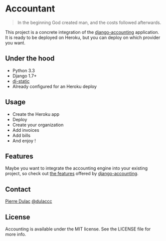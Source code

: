 # Accountant

> In the beginning God created man, and the costs followed afterwards.

This project is a concrete integration of the [django-accounting](https://github.com/dulaccc/django-accounting) application.
It is ready to be deployed on Heroku, but you can deploy on which provider you want.


## Under the hood

- Python 3.3
- Django 1.7+
- [dj-static](https://github.com/kennethreitz/dj-static)
- Already configured for an Heroku deploy


## Usage

- Create the Heroku app
- Deploy
- Create your organization
- Add invoices
- Add bills
- And enjoy !


## Features

Maybe you want to integrate the accounting engine into your existing project, so check out [the features](https://github.com/dulaccc/django-accounting#features) offered by [django-accounting](https://github.com/dulaccc/django-accounting).


## Contact

[Pierre Dulac](http://github.com/dulaccc)
[@dulaccc](https://twitter.com/dulaccc)

## License
Accounting is available under the MIT license. See the LICENSE file for more info.
